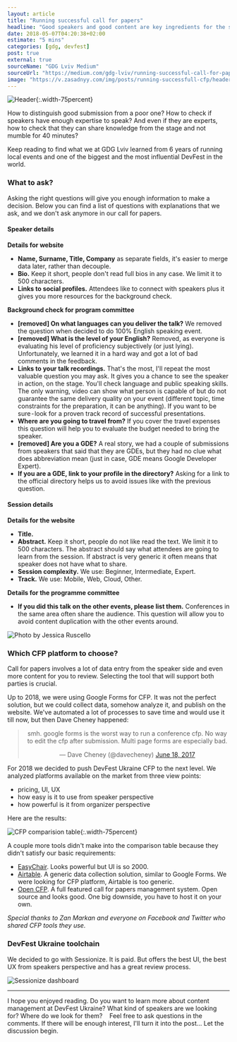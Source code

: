 ```yaml
---
layout: article
title: "Running successful call for papers"
headline: "Good speakers and good content are key ingredients for the successful conference. Your role as an organizer is to find both."
date: 2018-05-07T04:20:38+02:00
estimate: "5 mins"
categories: [gdg, devfest]
post: true
external: true
sourceName: "GDG Lviv Medium"
sourceUrl: "https://medium.com/gdg-lviv/running-successful-call-for-papers-c30514f82474"
image: "https://v.zasadnyy.com/img/posts/running-successfull-cfp/header.jpeg"
---
```


![Header](/img/posts/running-successfull-cfp/header.jpeg){:.width-75percent}

How to distinguish good submission from a poor one? How to check if speakers have enough expertise to speak? And even if they are experts, how to check that they can share knowledge from the stage and not mumble for 40 minutes?

Keep reading to find what we at GDG Lviv learned from 6 years of running local events and one of the biggest and the most influential DevFest in the world.


### What to ask?

Asking the right questions will give you enough information to make a decision. Below you can find a list of questions with explanations that we ask, and we don't ask anymore in our call for papers.

#### Speaker details

**Details for website**

- **Name, Surname, Title, Company** as separate fields, it's easier to merge data later, rather than decouple.
- **Bio.** Keep it short, people don't read full bios in any case. We limit it to 500 characters.
- **Links to social profiles.** Attendees like to connect with speakers plus it gives you more resources for the background check.

**Background check for program committee**

- **[removed] On what languages can you deliver the talk?** We removed the question when decided to do 100% English speaking event.
- **[removed] What is the level of your English?** Removed, as everyone is evaluating his level of proficiency subjectively (or just lying). Unfortunately, we learned it in a hard way and got a lot of bad comments in the feedback.
- **Links to your talk recordings.** That's the most, I'll repeat the most valuable question you may ask. It gives you a chance to see the speaker in action, on the stage. You'll check language and public speaking skills. The only warning, video can show what person is capable of but do not guarantee the same delivery quality on your event (different topic, time constraints for the preparation, it can be anything). If you want to be sure - look for a proven track record of successful presentations.
- **Where are you going to travel from?** If you cover the travel expenses this question will help you to evaluate the budget needed to bring the speaker.
- **[removed] Are you a GDE?** A real story, we had a couple of submissions from speakers that said that they are GDEs, but they had no clue what does abbreviation mean (just in case, GDE means Google Developer Expert).
- **If you are a GDE, link to your profile in the directory?** Asking for a link to the official directory helps us to avoid issues like with the previous question.

#### Session details

**Details for the website**

- **Title.**
- **Abstract.** Keep it short, people do not like read the text. We limit it to 500 characters. The abstract should say what attendees are going to learn from the session. If abstract is very generic it often means that speaker does not have what to share.
- **Session complexity.** We use: Beginner, Intermediate, Expert.
- **Track.** We use: Mobile, Web, Cloud, Other.

**Details for the programme committee**

- **If you did this talk on the other events, please list them.** Conferences in the same area often share the audience. This question will allow you to avoid content duplication with the other events around.


![Photo by Jessica Ruscello](/img/posts/running-successfull-cfp/special-berry.jpeg)


### Which CFP platform to choose?

Call for papers involves a lot of data entry from the speaker side and even more content for you to review. Selecting the tool that will support both parties is crucial.

Up to 2018, we were using Google Forms for CFP. It was not the perfect solution, but we could collect data, somehow analyze it, and publish on the website. We've automated a lot of processes to save time and would use it till now, but then Dave Cheney happened:

<center><blockquote class="twitter-tweet" data-lang="en"><p lang="en" dir="ltr">smh. google forms is the worst way to run a conference cfp. No way to edit the cfp after submission. Multi page forms are especially bad.</p>&mdash; Dave Cheney (@davecheney) <a href="https://twitter.com/davecheney/status/876386399037014016?ref_src=twsrc%5Etfw">June 18, 2017</a></blockquote></center>
<script async src="https://platform.twitter.com/widgets.js" charset="utf-8"></script>

For 2018 we decided to push DevFest Ukraine CFP to the next level. We analyzed platforms available on the market from three view points:

- pricing, UI, UX
- how easy is it to use from speaker perspective
- how powerful is it from organizer perspective

Here are the results:

![CFP comparision table](/img/posts/running-successfull-cfp/cfp-comparison-table.png){:.width-75percent}

A couple more tools didn't make into the comparison table because they didn't satisfy our basic requirements:
- [EasyChair](https://easychair.org/). Looks powerful but UI is so 2000.
- [Airtable](https://airtable.com/). A generic data collection solution, similar to Google Forms. We were looking for CFP platform, Airtable is too generic.
- [Open CFP](https://github.com/pyvec/cz.pycon.org-2018#). A full featured call for papers management system. Open source and looks good. One big downside, you have to host it on your own.

*Special thanks to Zan Markan and everyone on Facebook and Twitter who shared CFP tools they use.*


### DevFest Ukraine toolchain

We decided to go with Sessionize. It is paid. But offers the best UI, the best UX from speakers perspective and has a great review process.

![Sessionize dashboard](/img/posts/running-successfull-cfp/sessionize-dashboard.png)


---

I hope you enjoyed reading. Do you want to learn more about content management at DevFest Ukraine? What kind of speakers are we looking for? Where do we look for them? 
 
Feel free to ask questions in the comments. If there will be enough interest, I'll turn it into the post… Let the discussion begin.
